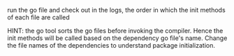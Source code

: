 run the go file and check out in the logs, the order in which the init methods of each file are called

HINT: the go tool sorts the go files before invoking the compiler. Hence the init methods will be called based on the
dependency go file's name. Change the file names of the dependencies to understand package initialization.